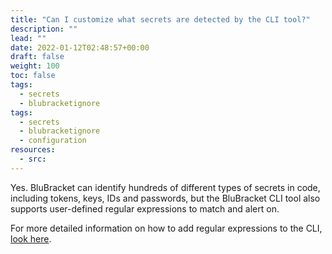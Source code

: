 ```yaml
---
title: "Can I customize what secrets are detected by the CLI tool?"
description: ""
lead: ""
date: 2022-01-12T02:48:57+00:00
draft: false
weight: 100
toc: false
tags:
  - secrets
  - blubracketignore
tags:
  - secrets
  - blubracketignore
  - configuration
resources:
  - src:
---
```


Yes. BluBracket can identify hundreds of different types of secrets in code, including tokens, keys, IDs and passwords, but the BluBracket CLI tool also supports user-defined regular expressions to match and alert on.

For more detailed information on how to add regular expressions to the CLI, [look here](https://support.blubracket.com/hc/en-us/articles/360057401752-Adding-regular-expressions-to-the-BluBracket-CLI-Tool-search-).

